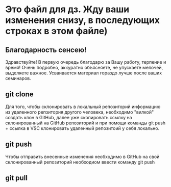 # Это файл для дз. Жду ваши изменения снизу, в последующих строках в этом файле)

## Благодарность сенсею!
Здравствуйте! В первую очередь благодарю за Вашу работу, терпение и время! Очень подробно, аккуратно объясняете, не упускаете мелочей, выделяете важное. Усваивается материал гораздо лучше после ваших семинаров.
## git clone
Для того, чтобы склонировать в локальный репозиторий информацию из удаленного репзитория другого человека, необходимо "вилкой" создать клон в GitHub, далее уже скопировать ссылку на склонированный на GitHub репозиторий и при помощи команды git push + ссылка в VSC клонировать удаленный репозитоий у себя локально.

## git push
Чтобы отправить внесенные изменения необходимо в GitHub на свой склонированный репозиторий необходиом ввести команду git push

## git pull
